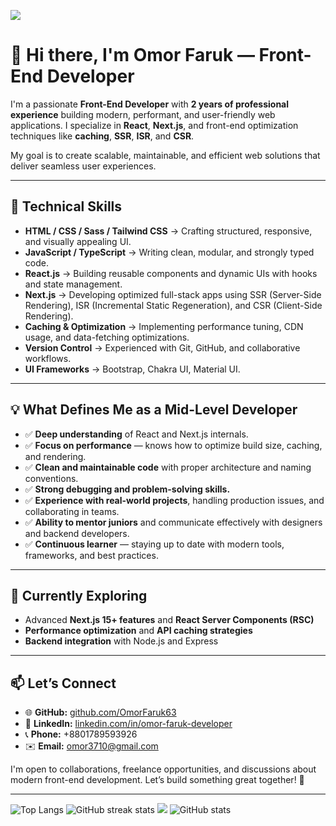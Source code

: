 ![](https://media.geeksforgeeks.org/wp-content/cdn-uploads/20201111215809/How-to-Become-a-Front-End-Developer-in-2020.png)

# 👋 Hi there, I'm **Omor Faruk** — Front-End Developer

I'm a passionate **Front-End Developer** with **2 years of professional experience** building modern, performant, and user-friendly web applications.
I specialize in **React**, **Next.js**, and front-end optimization techniques like **caching**, **SSR**, **ISR**, and **CSR**.

My goal is to create scalable, maintainable, and efficient web solutions that deliver seamless user experiences.

---

## 🚀 Technical Skills

* **HTML / CSS / Sass / Tailwind CSS** → Crafting structured, responsive, and visually appealing UI.
* **JavaScript / TypeScript** → Writing clean, modular, and strongly typed code.
* **React.js** → Building reusable components and dynamic UIs with hooks and state management.
* **Next.js** → Developing optimized full-stack apps using SSR (Server-Side Rendering), ISR (Incremental Static Regeneration), and CSR (Client-Side Rendering).
* **Caching & Optimization** → Implementing performance tuning, CDN usage, and data-fetching optimizations.
* **Version Control** → Experienced with Git, GitHub, and collaborative workflows.
* **UI Frameworks** → Bootstrap, Chakra UI, Material UI.

---

## 💡 What Defines Me as a Mid-Level Developer

* ✅ **Deep understanding** of React and Next.js internals.
* ✅ **Focus on performance** — knows how to optimize build size, caching, and rendering.
* ✅ **Clean and maintainable code** with proper architecture and naming conventions.
* ✅ **Strong debugging and problem-solving skills.**
* ✅ **Experience with real-world projects**, handling production issues, and collaborating in teams.
* ✅ **Ability to mentor juniors** and communicate effectively with designers and backend developers.
* ✅ **Continuous learner** — staying up to date with modern tools, frameworks, and best practices.

---

## 🌱 Currently Exploring

* Advanced **Next.js 15+ features** and **React Server Components (RSC)**
* **Performance optimization** and **API caching strategies**
* **Backend integration** with Node.js and Express

---

## 📫 Let’s Connect

* 🌐 **GitHub:** [github.com/OmorFaruk63](https://github.com/OmorFaruk63)
* 💼 **LinkedIn:** [linkedin.com/in/omor-faruk-developer](https://www.linkedin.com/in/omor-faruk-developer/)
* 📞 **Phone:** +8801789593926
* ✉️ **Email:** [omor3710@gmail.com](mailto:omor3710@gmail.com)

I'm open to collaborations, freelance opportunities, and discussions about modern front-end development.
Let’s build something great together! 🚀

---

![Top Langs](https://github-readme-stats.vercel.app/api/top-langs/?username=OmorFaruk63)
![GitHub streak stats](https://github-readme-streak-stats.herokuapp.com/?user=OmorFaruk63)
![](https://komarev.com/ghpvc/?username=omorFaruk63)
![GitHub stats](https://github-readme-stats.vercel.app/api?username=OmorFaruk63\&show_icons=true\&count_private=true)
